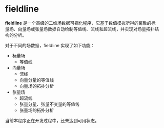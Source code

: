 # fieldline

**fieldline** 是一个高级的二维场数据可视化程序，它基于数值模拟所得的离散的标量场、向量场或张量场数据自动绘制等值线、流线和超流线，并实现对场量拓扑结构的分析。

对于不同的场数据，fieldline 实现了如下功能：

* 标量场
	* 等值线
* 向量场
	* 流线
	* 向量分量的等值线
	* 向量场的拓扑分析
* 张量场
	* 超流线
	* 张量分量、张量不变量的等值线
	* 张量场的拓扑分析

当前本程序正在开发过程中，还未达到可用状态。